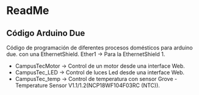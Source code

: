 # ReadMe
## Código Arduino Due
Código de programación de diferentes procesos domésticos para arduino due. con una EthernetShield.
Ether1 -> Para la EthernetShield 1.
* CampusTecMotor -> Control de un motor desde una interface Web.
* CampusTec_LED  -> Control de luces Led desde una interface Web.
* CampusTec_temp -> Control de temperatura con sensor Grove - Temperature Sensor V1.1/1.2(NCP18WF104F03RC (NTC)).
